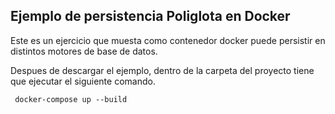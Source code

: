## Ejemplo de persistencia Poliglota en Docker

Este es un ejercicio que muesta como contenedor docker puede persistir en distintos motores de base de datos.


Despues de descargar el ejemplo, dentro de la carpeta del proyecto tiene que ejecutar el siguiente comando.
 
```
 docker-compose up --build
```